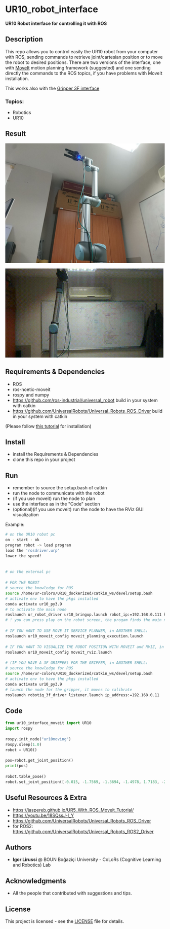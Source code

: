 # UR10_robot_interface
**UR10 Robot interface for controlling it with ROS**
## Description 
This repo allows you to control easily the UR10 robot from your computer with ROS, sending commands to retrieve joint/cartesian position or to move the robot to desired positions.
There are two versions of the interface, one with [MoveIt](https://moveit.ros.org) motion planning framework (suggested) and one sending directly the commands to the ROS topics, if you have problems with MoveIt installation.

This works also with the [Gripper 3F interface](https://github.com/igor-lirussi/Gripper3F_interface)

### Topics:
- Robotics
- UR10

## Result
![Result](./img/result.jpg)

![Result](./img/image.gif)

## Requirements & Dependencies
- ROS 
- ros-noetic-moveit
- rospy and numpy
- https://github.com/ros-industrial/universal_robot build in your system with catkin
- https://github.com/UniversalRobots/Universal_Robots_ROS_Driver build in your system with catkin

(Please follow [this tutorial](https://jaspereb.github.io/UR5_With_ROS_Moveit_Tutorial/) for installation)


## Install 
*   install the Requirements & Dependencies
*   clone this repo in your project

## Run
*   remember to source the setup.bash of catkin
*   run the node to communicate with the robot
*   (if you use moveit) run the node to plan
*   use the interface as in the "Code" section
*   (optional)(if you use moveit) run the node to have the RViz GUI visualization

Example:
```bash
# on the UR10 robot pc
on - start - ok
program robot -> load program 
load the 'rosdriver.urp'
lower the speed!


# on the external pc

# FOR THE ROBOT
# source the knowledge for ROS
source /home/ur-colors/UR10_dockerized/catkin_ws/devel/setup.bash 
# activate env to have the pkgs installed
conda activate ur10_py3.9
# to activate the main node 
roslaunch ur_robot_driver ur10_bringup.launch robot_ip:=192.168.0.111 kinematics_config:=${HOME}/ur10colors_calibration.yaml
# ! you can press play on the robot screen, the progam finds the main node running, on the terminal you see 'Robot connected to reverse interface. Ready to receive control commands.'

# IF YOU WANT TO USE MOVE IT SERVICE PLANNER, in ANOTHER SHELL:
roslaunch ur10_moveit_config moveit_planning_execution.launch

# IF YOU WANT TO VISUALIZE THE ROBOT POSITION WITH MOVEIT and RVIZ, in ANOTHER SHELL:
roslaunch ur10_moveit_config moveit_rviz.launch

# (IF YOU HAVE A 3F GRIPPER) FOR THE GRIPPER, in ANOTHER SHELL:
# source the knowledge for ROS
source /home/ur-colors/UR10_dockerized/catkin_ws/devel/setup.bash 
# activate env to have the pkgs installed
conda activate ur10_py3.9
# launch the node for the gripper, it moves to calibrate
roslaunch robotiq_3f_driver listener.launch ip_address:=192.168.0.11
```


## Code
```python
from ur10_interface_moveit import UR10
import rospy

rospy.init_node("ur10moving")
rospy.sleep(1.0)
robot = UR10()

pos=robot.get_joint_position()
print(pos)

robot.table_pose()
robot.set_joint_position([-0.015, -1.7569, -1.3694, -1.4978, 1.7183, -2.4595])
```

## Useful Resources & Extra
- https://jaspereb.github.io/UR5_With_ROS_Moveit_Tutorial/
- https://youtu.be/18SQssJ-l_Y
- https://github.com/UniversalRobots/Universal_Robots_ROS_Driver
- for ROS2: https://github.com/UniversalRobots/Universal_Robots_ROS2_Driver

## Authors
* **Igor Lirussi** @ BOUN Boğaziçi University - CoLoRs (Cognitive Learning and Robotics) Lab

## Acknowledgments
*   All the people that contributed with suggestions and tips.

## License
This project is licensed - see the [LICENSE](LICENSE) file for details.
